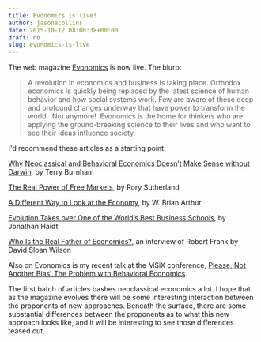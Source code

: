 ```yaml
---
title: Evonomics is live!
author: jasonacollins
date: 2015-10-12 08:00:38+00:00
draft: no
slug: evonomics-is-live
---
```


The web magazine [Evonomics](http://evonomics.com/) is now live. The blurb:

>A revolution in economics and business is taking place. Orthodox economics is quickly being replaced by the latest science of human behavior and how social systems work. Few are aware of these deep and profound changes underway that have power to transform the world.  Not anymore!  Evonomics is the home for thinkers who are applying the ground-breaking science to their lives and who want to see their ideas influence society.

I'd recommend these articles as a starting point:

[Why Neoclassical and Behavioral Economics Doesn’t Make Sense without Darwin](http://evonomics.com/why-neoclassical-and-behavioral-economics-doesnt-make-sense-without-darwin/), by Terry Burnham

[The Real Power of Free Markets](http://evonomics.com/the-real-power-of-free-markets-not-efficiency-but-innovation-and-dumb-luck/), by Rory Sutherland

[A Different Way to Look at the Economy](http://evonomics.com/economic-complexity-a-different-way-to-look-at-the-economy/), by W. Brian Arthur

[Evolution Takes over One of the World’s Best Business Schools](http://evonomics.com/darwins-takes-over-business/), by Jonathan Haidt

[Who Is the Real Father of Economics?](http://evonomics.com/is-charles-darwin-the-father-of-economics-a-conversation-with-robert-frank/), an interview of Robert Frank by David Sloan Wilson

Also on Evonomics is my recent talk at the MSiX conference, [Please, Not Another Bias! The Problem with Behavioral Economics](http://evonomics.com/please-not-another-bias-the-problem-with-behavioral-economics/).

The first batch of articles bashes neoclassical economics a lot. I hope that as the magazine evolves there will be some interesting interaction between the proponents of new approaches. Beneath the surface, there are some substantial differences between the proponents as to what this new approach looks like, and it will be interesting to see those differences teased out.

